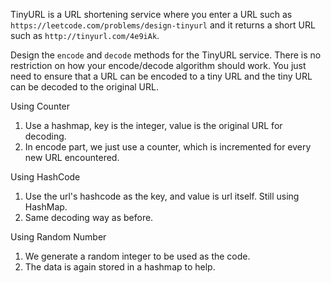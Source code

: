 TinyURL is a URL shortening service where you enter a URL such as `https://leetcode.com/problems/design-tinyurl` and it returns a short URL such as `http://tinyurl.com/4e9iAk`.

Design the `encode` and `decode` methods for the TinyURL service. There is no restriction on how your encode/decode algorithm should work. You just need to ensure that a URL can be encoded to a tiny URL and the tiny URL can be decoded to the original URL.



Using Counter

1. Use a hashmap, key is the integer, value is the original URL for decoding.
2. In encode part, we just use a counter, which is incremented for every new URL encountered.


Using HashCode

1. Use the url's hashcode as the key, and value is url itself. Still using HashMap.
2. Same decoding way as before.

Using Random Number

1. We generate a random integer to be used as the code.
2. The data is again stored in a hashmap to help.